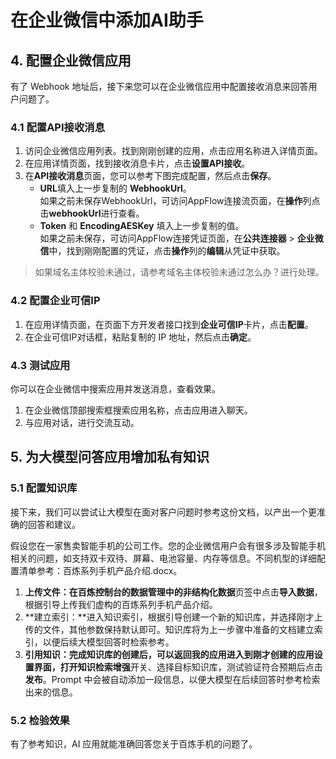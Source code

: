# 在企业微信中添加AI助手

## 4\. 配置企业微信应用

有了 Webhook 地址后，接下来您可以在企业微信应用中配置接收消息来回答用户问题了。

### 4.1 配置API接收消息

1. 访问企业微信应用列表。找到刚刚创建的应用，点击应用名称进入详情页面。
2. 在应用详情页面，找到接收消息卡片，点击**设置API接收**。
3. 在**API接收消息**页面，您可以参考下图完成配置，然后点击**保存**。  
   * **URL**填入上一步复制的 **WebhookUrl**。  
   如果之前未保存WebhookUrl，可访问AppFlow连接流页面，在**操作**列点击**webhookUrl**进行查看。  
   * **Token** 和 **EncodingAESKey** 填入上一步复制的值。  
   如果之前未保存，可访问AppFlow连接凭证页面，在**公共连接器** \> **企业微信**中，找到刚刚配置的凭证，点击**操作**列的**编辑**从凭证中获取。  
> 如果域名主体校验未通过，请参考域名主体校验未通过怎么办？进行处理。

### **4.2 配置企业可信IP** 

1. 在应用详情页面，在页面下方开发者接口找到**企业可信IP**卡片，点击**配置**。
2. 在企业可信IP对话框，粘贴复制的 IP 地址，然后点击**确定**。

### 4.3 测试应用

你可以在企业微信中搜索应用并发送消息，查看效果。

1. 在企业微信顶部搜索框搜索应用名称，点击应用进入聊天。
2. 与应用对话，进行交流互动。

## 5\. 为大模型问答应用增加私有知识

### **5.1 配置知识库**

接下来，我们可以尝试让大模型在面对客户问题时参考这份文档，以产出一个更准确的回答和建议。

假设您在一家售卖智能手机的公司工作。您的企业微信用户会有很多涉及智能手机相关的问题，如支持双卡双待、屏幕、电池容量、内存等信息。不同机型的详细配置清单参考：百炼系列手机产品介绍.docx。

1. **上传文件：**在百炼控制台的数据管理中的**非结构化数据**页签中点击**导入数据**，根据引导上传我们虚构的百炼系列手机产品介绍。
2. **建立索引：**进入知识索引，根据引导创建一个新的知识库，并选择刚才上传的文件，其他参数保持默认即可。知识库将为上一步骤中准备的文档建立索引，以便后续大模型回答时检索参考。
3. **引用知识：**完成知识库的创建后，可以返回我的应用进入到刚才创建的应用设置界面，打开**知识检索增强**开关、选择目标知识库，测试验证符合预期后点击**发布**。Prompt 中会被自动添加一段信息，以便大模型在后续回答时参考检索出来的信息。

### **5.2 检验效果**

有了参考知识，AI 应用就能准确回答您关于百炼手机的问题了。
